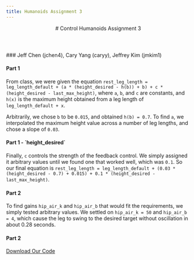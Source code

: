 ```yaml
---
title: Humanoids Assignment 3
---
```


<header>
# Control <span>Humanoids Assignment 3</span>
</header>
### Jeff Chen (jchen4), Cary Yang (caryy), Jeffrey Kim (jmkim1)

#### Part 1

From class, we were given the equation `rest_leg_length = leg_length_default + (a * (height_desired - h(b)) + b) + c * (height_desired - last_max_height)`, where `a`, `b`, and `c` are constants, and `h(x)` is the maximum height obtained from a leg length of `leg_length_default + x`.

Arbitrarily, we chose `b` to be `0.015`, and obtained `h(b) = 0.7`. To find `a`, we interpolated the maximum height value across a number of leg lengths, and chose a slope of `0.03`.

<aside class="figure" id="graph_part_1">
	<h4 class="figure-title">Part 1 - `height_desired`</h4>
</aside>

Finally, `c` controls the strength of the feedback control. We simply assigned it arbitrary values until we found one that worked well, which was `0.1`. So our final equation is `rest_leg_length = leg_length_default + (0.03 * (height_desired - 0.7) + 0.015) + 0.1 * (height_desired - last_max_height)`.

#### Part 2

To find gains `hip_air_k` and `hip_air_b` that would fit the requirements, we simply tested arbitrary values. We settled on `hip_air_k = 50` and `hip_air_b = 4`, which cause the leg to swing to the desired target without oscillation in about 0.28 seconds.

<aside class="figure" id="graph_part_2">
	<h4 class="figure-title">Part 2</h4>
</aside>

<div id="download-btn-container">
  <a href="asst3_parts1_2.zip" class="btn blue" role="button">
    <i class="icon ion-code-download"></i>
    Download Our Code
  </a>
</div>

